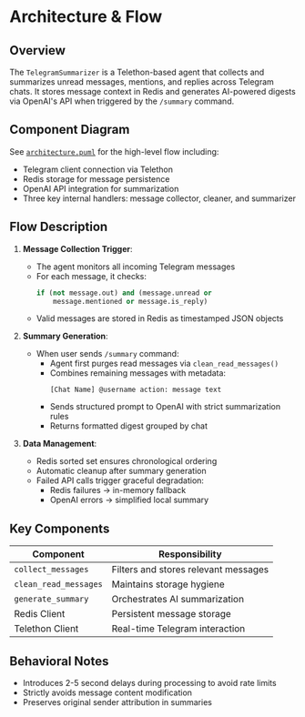 # Architecture & Flow

## Overview

The `TelegramSummarizer` is a Telethon-based agent that collects and summarizes unread messages, mentions, and replies across Telegram chats. It stores message context in Redis and generates AI-powered digests via OpenAI's API when triggered by the `/summary` command.

## Component Diagram

See [`architecture.puml`](./architecture.puml) for the high-level flow including:
- Telegram client connection via Telethon
- Redis storage for message persistence
- OpenAI API integration for summarization
- Three key internal handlers: message collector, cleaner, and summarizer

## Flow Description

1. **Message Collection Trigger**:
   - The agent monitors all incoming Telegram messages
   - For each message, it checks:
     ```python
     if (not message.out) and (message.unread or 
         message.mentioned or message.is_reply)
     ```
   - Valid messages are stored in Redis as timestamped JSON objects

2. **Summary Generation**:
   - When user sends `/summary` command:
     - Agent first purges read messages via `clean_read_messages()`
     - Combines remaining messages with metadata:
       ```text
       [Chat Name] @username action: message text
       ```
     - Sends structured prompt to OpenAI with strict summarization rules
     - Returns formatted digest grouped by chat

3. **Data Management**:
   - Redis sorted set ensures chronological ordering
   - Automatic cleanup after summary generation
   - Failed API calls trigger graceful degradation:
     - Redis failures → in-memory fallback
     - OpenAI errors → simplified local summary

## Key Components

| Component | Responsibility |
|-----------|----------------|
| `collect_messages` | Filters and stores relevant messages |
| `clean_read_messages` | Maintains storage hygiene |
| `generate_summary` | Orchestrates AI summarization |
| Redis Client | Persistent message storage |
| Telethon Client | Real-time Telegram interaction |

## Behavioral Notes
- Introduces 2-5 second delays during processing to avoid rate limits
- Strictly avoids message content modification
- Preserves original sender attribution in summaries